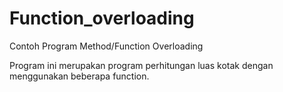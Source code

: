 # Function_overloading
Contoh Program Method/Function Overloading

Program ini merupakan program perhitungan luas kotak dengan menggunakan beberapa function.
